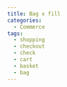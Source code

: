 ```yaml
---
title: Bag x fill
categories:
  - Commerce
tags:
  - shopping
  - checkout
  - check
  - cart
  - basket
  - bag
---
```

